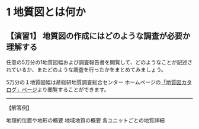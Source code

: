 # 1 地質図とは何か

## 【演習1】 地質図の作成にはどのような調査が必要か理解する  

任意の5万分の1地質図幅および調査報告書を閲覧して、どのようなことが記述されているか、またどのような調査を行ったかをまとめてみましょう。

5万分の１地質図幅は産総研地質調査総合センター ホームページの[「地質図カタログ」ページ](https://www.gsj.jp/Map/JP/geology4.html)より閲覧することができます。

***  

【解答例】

地理的位置や地形の概要
地域地質の概要
各ユニットごとの地質詳細


